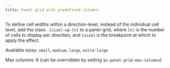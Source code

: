 ```yaml
---
title: Panel grid with predefined columns
---
```


To define cell widths within a direction-level, instead of the individual cell level, add the class `.[size]-up-[n]` to a panel-grid, where `[n]` is the number of cells to display per direction, and `[size]` is the breakpoint at which to apply the effect.

Available sizes: `small`, `medium`, `large`, `extra-large`

Max columns: 6 (can be overridden by setting `$o-panel-grid-max-columns`)

